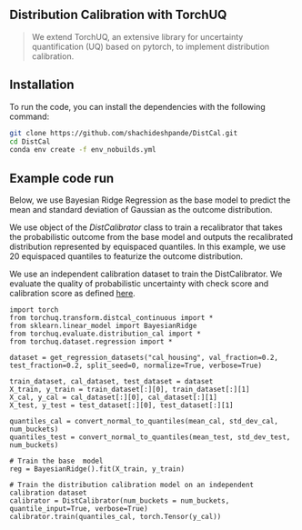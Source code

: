 ## Distribution Calibration with TorchUQ

> We extend TorchUQ, an extensive library for uncertainty quantification (UQ) based on pytorch, to implement distribution calibration.



## Installation 

To run the code, you can install the dependencies with the following command:

```bash
git clone https://github.com/shachideshpande/DistCal.git
cd DistCal
conda env create -f env_nobuilds.yml
```

## Example code run

Below, we use Bayesian Ridge Regression as the base model to predict the mean and standard deviation of Gaussian as the outcome distribution. 

We use object of the *DistCalibrator* class to train a recalibrator that takes the probabilistic outcome from the base model and outputs the recalibrated distribution represented by equispaced quantiles. In this example, we use 20 equispaced quantiles to featurize the outcome distribution. 

We use an independent calibration dataset to train the DistCalibrator. We evaluate the quality of probabilistic uncertainty with check score and calibration score as defined [here](https://arxiv.org/pdf/2112.07184). 

```
import torch
from torchuq.transform.distcal_continuous import *
from sklearn.linear_model import BayesianRidge
from torchuq.evaluate.distribution_cal import *
from torchuq.dataset.regression import *

dataset = get_regression_datasets("cal_housing", val_fraction=0.2, test_fraction=0.2, split_seed=0, normalize=True, verbose=True)

train_dataset, cal_dataset, test_dataset = dataset
X_train, y_train = train_dataset[:][0], train_dataset[:][1]
X_cal, y_cal = cal_dataset[:][0], cal_dataset[:][1]
X_test, y_test = test_dataset[:][0], test_dataset[:][1]

quantiles_cal = convert_normal_to_quantiles(mean_cal, std_dev_cal, num_buckets)
quantiles_test = convert_normal_to_quantiles(mean_test, std_dev_test, num_buckets)

# Train the base  model
reg = BayesianRidge().fit(X_train, y_train)

# Train the distribution calibration model on an independent calibration dataset
calibrator = DistCalibrator(num_buckets = num_buckets, quantile_input=True, verbose=True)
calibrator.train(quantiles_cal, torch.Tensor(y_cal))
```


